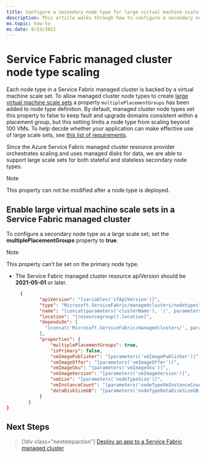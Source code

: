 ```yaml
---
title: Configure a secondary node type for large virtual machine scale sets on a Service Fabric managed cluster
description: This article walks through how to configure a secondary node type as a large virtual machine scale set
ms.topic: how-to
ms.date: 8/23/2021 
---
```


# Service Fabric managed cluster node type scaling

Each node type in a Service Fabric managed cluster is backed by a virtual machine scale set. To allow managed cluster node types to create [large virtual machine scale sets](../virtual-machine-scale-sets/virtual-machine-scale-sets-placement-groups.md) a property `multiplePlacementGroups` has been added to node type definition. By default, managed cluster node types set this property to false to keep fault and upgrade domains consistent within a placement group, but this setting limits a node type from scaling beyond 100 VMs. To help decide whether your application can make effective use of large scale sets, see [this list of requirements](../virtual-machine-scale-sets/virtual-machine-scale-sets-placement-groups.md#checklist-for-using-large-scale-sets).

Since the Azure Service Fabric managed cluster resource provider orchestrates scaling and uses managed disks for data, we are able to support large scale sets for both stateful and stateless secondary node types.

> [!NOTE]
> This property can not be modified after a node type is deployed.

## Enable large virtual machine scale sets in a Service Fabric managed cluster
To configure a secondary node type as a large scale set, set the **multiplePlacementGroups** property to **true**.
> [!NOTE]
> This property can’t be set on the primary node type.

* The Service Fabric managed cluster resource apiVersion should be **2021-05-01** or later.

```json
     {
            "apiVersion": "[variables('sfApiVersion')]",
            "type": "Microsoft.ServiceFabric/managedclusters/nodetypes",
            "name": "[concat(parameters('clusterName'), '/', parameters('nodeTypeName'))]",
            "location": "[resourcegroup().location]",
            "dependsOn": [
              "[concat('Microsoft.ServiceFabric/managedclusters/', parameters('clusterName'))]"
            ],
            "properties": {
                "multiplePlacementGroups": true,
                "isPrimary": false,
                "vmImagePublisher": "[parameters('vmImagePublisher')]",
                "vmImageOffer": "[parameters('vmImageOffer')]",
                "vmImageSku": "[parameters('vmImageSku')]",
                "vmImageVersion": "[parameters('vmImageVersion')]",
                "vmSize": "[parameters('nodeTypeSize')]",
                "vmInstanceCount": "[parameters('nodeTypeVmInstanceCount')]",
                "dataDiskSizeGB": "[parameters('nodeTypeDataDiskSizeGB')]"
            }
        }
}
```

## Next Steps

> [!div class="nextstepaction"]
> [Deploy an app to a Service Fabric managed cluster](./tutorial-managed-cluster-deploy-app.md)
